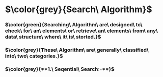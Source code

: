 # $\color{grey}{Search\ Algorithm}$

### $\color{green}{Searching\ Algorithm\ are\ designed\ to\ check\ for\ an\ elements\ or\ retrieve\ an\ elements\ from\ any\ data\ structure\ where\ it\ is\ storted.}$

### $\color{grey}{These\ Algorithm\ are\ generally\ classified\ into\ two\ categories.}$
### $\color{grey}{**1.\ Seqential\ Search:-**}$  